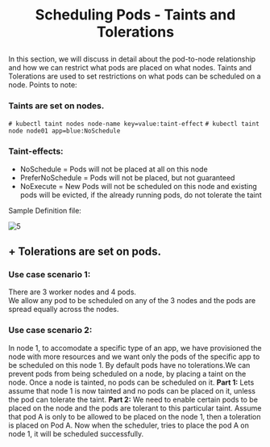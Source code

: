 # <p style="text-align: center;">Scheduling Pods - Taints and Tolerations</p>

In this section, we will discuss in detail about the pod-to-node relationship and how we can restrict what pods are placed on what nodes.
Taints and Tolerations are used to set restrictions on what pods can be scheduled on a node.
Points to note:

### Taints are set on nodes.
`# kubectl taint nodes node-name key=value:taint-effect`
`# kubectl taint node node01 app=blue:NoSchedule`

### Taint-effects:
+ NoSchedule = Pods will not be placed at all on this node
+ PreferNoSchedule = Pods will not be placed, but not guaranteed
+ NoExecute = New Pods will not be scheduled on this node and existing pods will be evicted, if the already running pods, do not tolerate the taint


Sample Definition file:

![5](https://github.com/pyvivid/K8S-References/assets/94853400/36b365fe-c914-48ef-98b2-22d4dbff7cf6)


## + Tolerations are set on pods.

### Use case scenario 1:

There are 3 worker nodes and 4 pods.<br>
We allow any pod to be scheduled on any of the 3 nodes and the pods are spread equally across the nodes.

### Use case scenario 2:

In node 1, to accomodate a specific type of an app, we have provisioned the node with more resources and we want only the pods of the specific app to be scheduled on this node 1.
By default pods have no tolerations.We can prevent pods from being scheduled on a node, by placing a taint on the node. 
Once a node is tainted, no pods can be scheduled on it.
**Part 1:** Lets assume that node 1 is now tainted and no pods can be placed on it, unless the pod can tolerate the taint.
**Part 2:** We need to enable certain pods to be placed on the node and the pods are tolerant to this particular taint. Assume that pod A is only to be allowed to be placed on the node 1, 
then a toleration is placed on Pod A. Now when the scheduler, tries to place the pod A on node 1, it will be scheduled successfully.

